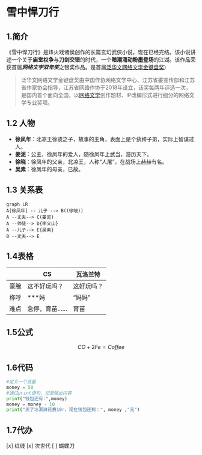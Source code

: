 # 雪中悍刀行
## 1.简介
《雪中悍刀行》是烽火戏诸侯创作的长篇玄幻武侠小说，现在已经完结。该小说讲述一个关于**庙堂权争**与**刀剑交错**的时代，一个**暗潮涌动粉墨登场**的江湖。该作品荣获首届***网络文学双年奖***之银奖作品。是首届[泛华文网络文学金键盘奖](https://baike.baidu.com/item/%E6%B3%9B%E5%8D%8E%E6%96%87%E7%BD%91%E7%BB%9C%E6%96%87%E5%AD%A6%E9%87%91%E9%94%AE%E7%9B%98%E5%A5%96/62187031?fromtitle=%E6%B3%9B%E5%8D%8E%E6%96%87%E7%BD%91%E7%BB%9C%E6%96%87%E5%AD%A6%E2%80%9C%E9%87%91%E9%94%AE%E7%9B%98%E2%80%9D%E5%A5%96&fromid=60908231))

>泛华文网络文学金键盘奖由中国作协网络文学中心、江苏省委宣传部和江苏省作家协会指导，江苏省网络作协于2018年设立，该奖每两年评选一次，是国内首个面向全国，以[网络文学](https://baike.baidu.com/item/%E7%BD%91%E7%BB%9C%E6%96%87%E5%AD%A6/152347?fromModule=lemma_inlink)创作题材、IP改编形式进行细分的网络文学专业奖项。 

## 1.2 人物

- **徐凤年**：北凉王徐骁之子，故事的主角，表面上是个纨绔子弟，实际上智谋过人。
- **姜泥**：公主，徐凤年的爱人，随徐凤年上武当，游历天下。
- **徐晓**：徐凤年的父亲，北凉王，人称“人屠”，在战场上赫赫有名。
- **吴素**：徐凤年的母亲，已故。
			
## 1.3 关系表
```mermaid
graph LR
A[徐凤年] -- 儿子 --> B((徐晓))
A --丈夫--> C(姜泥)
A --师徒--> D{李义山}
A --儿子--> E{吴素} 
B --丈夫--> E
```

## 1.4表格

|                |CS                          |瓦洛兰特                   |
|----------------|--------------------------------| ------------------------------
|豪腕|这不好玩吗？ | 这好玩吗？ |
|称呼|***妈 |“妈妈” |
|难点 |急停，育苗......|育苗|

## 1.5公式   
$$
CO + 2Fe = Coffee
$$

## 1.6代码
```python
#定义一个变量  
money = 50  
#通过print语句，记录输出内容  
print("钱包还有:",money)  
money = money - 10  
print("买了冰淇淋花费10r，现在钱包还剩：", money ,"元")
```

## 1.7代办
[x] 红线
[x] 次世代
[ ] 蝴蝶刀




